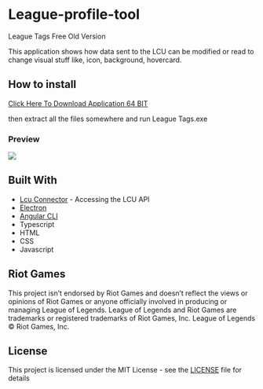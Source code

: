 # League-profile-tool
League Tags Free Old Version

This application shows how data sent to the LCU can be modified or read to change visual stuff like, icon, background, hovercard.

## How to install 

[Click Here To Download Application 64 BIT](https://github.com/Lefyr/League-Tags/releases/download/dowload/LeagueTags.zip)

then extract all the files somewhere and run League Tags.exe

### Preview

![](https://i.ytimg.com/vi/zb4oLH8WMno/maxresdefault.jpg)

## Built With

* [Lcu Connector](https://github.com/Pupix/lcu-connector) - Accessing the LCU API
* [Electron](https://github.com/electron/electron)
* [Angular CLI](https://github.com/angular/angular-cli)
* Typescript
* HTML
* CSS
* Javascript

## Riot Games

This project isn’t endorsed by Riot Games and doesn’t reflect the views or opinions of Riot Games
or anyone officially involved in producing or managing League of Legends. League of Legends and Riot Games are
trademarks or registered trademarks of Riot Games, Inc. League of Legends © Riot Games, Inc.

## License

This project is licensed under the MIT License - see the [LICENSE](LICENSE) file for details
